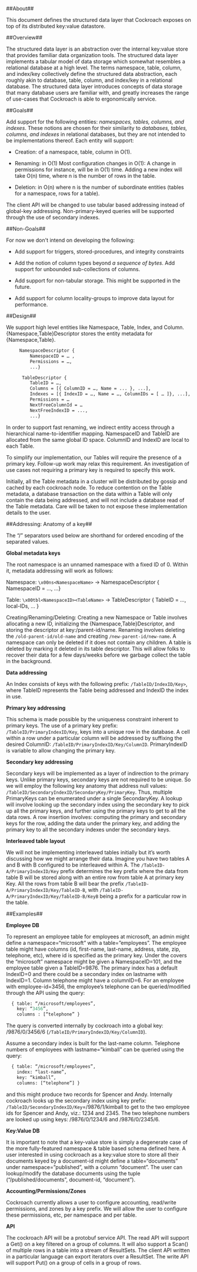 ##About##

This document defines the structured data layer that Cockroach exposes on top of
its distributed key:value datastore.

##Overview##

The structured data layer is an abstraction over the internal key:value store
that provides familiar data organization tools. The structured data layer
implements a tabular model of data storage which somewhat resembles a relational
database at a high level. The terms namespace, table, column, and index/key
collectively define the structured data abstraction, each roughly akin to
database, table, column, and index/key in a relational database. The structured
data layer introduces concepts of data storage that many
database users are familiar with, and greatly increases the range of use-cases
that Cockroach is able to ergonomically service.

##Goals##

Add support for the following entities: *namespaces, tables, columns, and
indexes*. These notions are chosen for their similarity to *databases, tables,
columns, and indexes* in relational databases, but they are not intended to be
implementations thereof. Each entity will support:

- Creation: of a namespace, table, column in O(1).

- Renaming: in O(1) Most configuration changes in O(1): A change in permissions
  for instance, will be in O(1) time. Adding a new index will take O(n) time,
where n is the number of rows in the table.

- Deletion: in O(n) where n is the number of subordinate entities (tables for a
  namespace, rows for a table).

The client API will be changed to use tabular based addressing instead of
global-key addressing. Non-primary-keyed queries will be supported through the use of secondary indexes.

##Non-Goals##

For now we don't intend on developing the following:

- Add support for triggers, stored-procedures, and integrity constraints

- Add the notion of column types beyond *a sequence of bytes*. Add support for
  unbounded sub-collections of columns.

- Add support for non-tabular storage. This might be supported in the future.

- Add support for column locality-groups to improve data layout for performance.

##Design##

We support high level entities like Namespace, Table, Index, and Column.
{Namespace,Table}Descriptor stores the entity metadata for {Namespace,Table}.

```proto
     NamespaceDescriptor {
         NamespaceID = … ,
         Permissions = …,
         ...}
```

```proto
      TableDescriptor {
         TableID = …,
         Columns = [{ ColumnID = …, Name = ... }, ...],
         Indexes = [{ IndexID = …, Name = …, ColumnIDs = [ … ]}, ...],
         Permissions = …
         NextFreeColumnId = …
         NextFreeIndexID = ...,
         ...}
```

In order to support fast renaming, we indirect entity access through a
hierarchical name-to-identifier mapping. NamespaceID and TableID are
allocated from the same global ID space. ColumnID and IndexID are local
to each Table.

To simplify our implementation, our Tables will require the presence of a
primary key. Follow-up work may relax this requirement. An investigation of use
cases not requiring a primary key is required to specify this work.

Initially, all the Table metadata in a cluster will be distributed by gossip and
cached by each cockroach node. To reduce contention on the Table metadata, a
database transaction on the data within a Table will only contain the data being
addressed, and will not include a database read of the Table metadata. Care will
be taken to not expose these implementation details to the user.

##Addressing: Anatomy of a key##

The “/” separators used below are shorthand for ordered encoding of the
separated values.

**Global metadata keys**

The root namespace is an unnamed namespace with a fixed ID of 0. Within it,
metadata addressing will work as follows:

Namespace: `\x00ns<NamespaceName>` -> NamespaceDescriptor { NamespaceID = …, ...}

Table: `\x00tbl<NamespaceID><TableName>` -> TableDescriptor { TableID = …,
local-IDs, … }

Creating/Renaming/Deleting: Creating a new Namespace or Table involves
allocating a new ID, initializing the {Namespace,Table}Descriptor, and storing
the descriptor at key:/parent-id/name. Renaming involves deleting the
`/old-parent-id/old-name` and creating `/new-parent-id/new-name`. A namespace can
only be deleted if it does not contain any children. A table is deleted by
marking it deleted in its table descriptor. This will allow folks to recover
their data for a few days/weeks before we garbage collect the table in the
background.

**Data addressing**

An Index consists of keys with the following prefix: `/TableID/IndexID/Key>`, where
TableID represents the Table being addressed and IndexID the index in use.

**Primary key addressing**

This schema is made possible by the uniqueness constraint inherent to primary
keys. The use of a primary key prefix: `/TableID/PrimaryIndexID/Key`, keys into a
unique row in the database. A cell within a row under a particular column will
be addressed by suffixing the desired ColumnID:
`/TableID/PrimaryIndexID/Key/ColumnID`.  PrimaryIndexID is variable to allow
changing the primary key.

**Secondary key addressing**

Secondary keys will be implemented as a layer of indirection to the primary
keys. Unlike primary keys, secondary keys are not required to be unique.  So we
will employ the following key anatomy that address null values:
`/TableID/SecondaryIndexID/SecondaryKey/PrimaryKey`. Thus, multiple PrimaryKeys
can be enumerated under a single SecondaryKey. A lookup will involve looking up
the secondary index using the secondary key to pick up all the primary keys, and
further using the primary keys to get to all the data rows. A row insertion
involves: computing the primary and secondary keys for the row, adding the data
under the primary key, and adding the primary key to all the secondary indexes
under the secondary keys.

**Interleaved table layout**

We will not be implementing interleaved tables initially but it’s worth
discussing how we might arrange their data. Imagine you have two tables A and B
with B configured to be interleaved within A. The `/TableID-A/PrimaryIndexID/Key`
prefix determines the key prefix where the data from table B will be stored
along with an entire row from table A at primary key Key. All the rows from
table B will bear the prefix `/TableID-A/PrimaryIndexID/Key/TableID-B`, with
`/TableID-A/PrimaryIndexID/Key/TableID-B/KeyB` being a prefix for a particular row
in the table.

##Examples##

**Employee DB**

To represent an employee table for employees at microsoft, an admin might define
a namespace=“microsoft” with a table=”employees”. The employee table might have
columns (id, first-name, last-name, address, state, zip, telephone, etc), where
id is specified as the primary key. Under the covers the “microsoft” namespace
might be given a NamespaceID=101, and the employee table given a TableID=9876.
The primary index has a default IndexID=0 and there could be a secondary index
on lastname with IndexID=1. Column telephone might have a columnID=6. For an
employee with employee-id=3456, the employee’s telephone can be queried/modified
through the API using the query:

```proto
  { table: “/microsoft/employees”,
    key: “3456”,
    columns : [“telephone” }
```
The query is converted internally by cockroach into a global key: /9876/0/3456/6
(`/TableID/PrimaryIndexID/Key/ColumnID`).

Assume a secondary index is built for the last-name column. Telephone numbers of
employees with lastname=”kimball” can be queried using the query:
```proto
  { table: “/microsoft/employees”,
    index: “last-name”,
    key: “kimball”,
    columns: [“telephone”] }
```
and this might produce two records for Spencer and Andy. Internally cockroach
looks up the secondary index using key prefix:
`/TableID/SecondaryIndexID/Key`=/9876/1/kimball to get to the two employee ids for
Spencer and Andy, viz.: 1234 and 2345. The two telephone numbers are looked up
using keys: /9876/0/1234/6 and /9876/0/2345/6.

**Key:Value DB**

 It is important to note that a key-value store is simply a degenerate case of
the more fully-featured namespace & table based schema defined here. A user
interested in using cockroach as a key:value store to store all their documents
keyed by a document-id might define a table=“documents” under
namespace=”published”, with a column “document”. The user can lookup/modify the
database documents using the tuple (“/published/documents”, document-id,
“document”).

**Accounting/Permissions/Zones**

Cockroach currently allows a user to configure accounting, read/write
permissions, and zones by a key prefix. We will allow the user to configure
these permissions, etc, per namespace and per table.

**API**

The cockroach API will be a protobuf service API. The read API will support a
Get() on a key filtered on a group of columns. It will also support a Scan() of
multiple rows in a table into a stream of ResultSets. The client API written in
a particular language can export iterators over a ResultSet. The write API will
support Put() on a group of cells in a group of rows.

